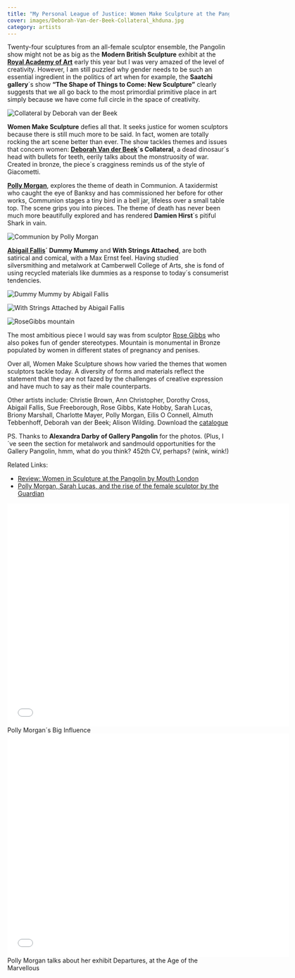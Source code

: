 ```yaml
---
title: "My Personal League of Justice: Women Make Sculpture at the Pangolin Gallery"
cover: images/Deborah-Van-der-Beek-Collateral_khduna.jpg
category: artists
---
```


Twenty-four sculptures from an all-female sculptor ensemble, the Pangolin show might not be as big as the **Modern British Sculpture** exhibit at the **[Royal Academy of Art](http://www.royalacademy.org.uk/ "Royal Academy of Art")** early this year but I was very amazed of the level of creativity. However, I am still puzzled why gender needs to be such an essential ingredient in the politics of art when for example, the **Saatchi gallery**´s show **“The Shape of Things to Come: New Sculpture”** clearly suggests that we all go back to the most primordial primitive place in art simply because we have come full circle in the space of creativity.

![](./images/Deborah-Van-der-Beek-Collateral_khduna.jpg "Collateral by Deborah van der Beek")

**Women Make Sculpture** defies all that. It seeks justice for women sculptors because there is still much more to be said. In fact, women are totally rocking the art scene better than ever. The show tackles themes and issues that concern women: **[Deborah Van der Beek](http://www.deborahvanderbeek.com/ "Deborah van der Beek")´s Collateral**, a dead dinosaur´s head with bullets for teeth, eerily talks about the monstruosity of war. Created in bronze, the piece´s cragginess reminds us of the style of Giacometti.

**[Polly Morgan](http://pollymorgan.co.uk/ "Polly Morgan")**, explores the theme of death in Communion. A taxidermist who caught the eye of Banksy and has commissioned her before for other works, Communion stages a tiny bird in a bell jar, lifeless over a small table top. The scene grips you into pieces. The theme of death has never been much more beautifully explored and has rendered **Damien Hirst**´s pitiful Shark in vain.

![](./images/pollymorgan_communion_vjao8x.jpg "Communion by Polly Morgan")

**[Abigail Fallis](http://www.curatedmag.com/news/tag/abigail-fallis/ "Abigail Fallis")´ Dummy Mummy** and **With Strings Attached**, are both satirical and comical, with a Max Ernst feel. Having studied silversmithing and metalwork at Camberwell College of Arts, she is fond of using recycled materials like dummies as a response to today´s consumerist tendencies.

![](./images/Abigailfallis_dummymummy_ihe8ua.jpg "Dummy Mummy by Abigail Fallis")

![](./images/Abigail-Fallis-With-Strings-Attached_czvrjb.jpg "With Strings Attached by Abigail Fallis")

![](./images/RoseGibbs_mountain_kfuoxh.jpg "RoseGibbs mountain")

The most ambitious piece I would say was from sculptor [Rose Gibbs](http://www.rosegibbs.com/ "Rose Gibbs") who also pokes fun of gender stereotypes. Mountain is monumental in Bronze populated by women in different states of pregnancy and penises.

Over all, Women Make Sculpture shows how varied the themes that women sculptors tackle today. A diversity of forms and materials reflect the statement that they are not fazed by the challenges of creative expression and have much to say as their male counterparts.

Other artists include: Christie Brown, Ann Christopher, Dorothy Cross, Abigail Fallis, Sue Freeborough, Rose Gibbs, Kate Hobby, Sarah Lucas, Briony Marshall, Charlotte Mayer, Polly Morgan, Eilis O Connell, Almuth Tebbenhoff, Deborah van der Beek; Alison Wilding. Download the [catalogue](http://www.gallery-pangolin.com/downloads/gallery-pangolin/catalogues/autumncat.pdf)

PS. Thanks to **Alexandra Darby of Gallery Pangolin** for the photos. (Plus, I´ve seen the section for metalwork and sandmould opportunities for the Gallery Pangolin, hmm, what do you think? 452th CV, perhaps? (wink, wink!)

Related Links:

- [Review: Women in Sculpture at the Pangolin by Mouth London](http://www.mouthlondon.com/arts/review-women-make-sculpture-at-pangolin/ "Mouth London")
- [Polly Morgan, Sarah Lucas, and the rise of the female sculptor by the Guardian](http://www.guardian.co.uk/artanddesign/2011/may/22/sarah-lucas-polly-morgan-female-sculptors?INTCMP=SRCH "The Guardian female sculptors")

<iframe allowfullscreen="" class="youtube-player" frameborder="0" height="505" src="//www.youtube.com/embed/AZGqji53Sbw?wmode=transparent&fs=1&hl=en&modestbranding=1&iv_load_policy=3&showsearch=0&rel=0&theme=dark" title="YouTube video player" type="text/html" width="640"></iframe>

<figcaption>Polly Morgan´s Big Influence</figcaption>

<iframe allowfullscreen="" class="youtube-player" frameborder="0" height="505" src="//www.youtube.com/embed/YX_D0qtWM-c?wmode=transparent&fs=1&hl=en&modestbranding=1&iv_load_policy=3&showsearch=0&rel=0&theme=dark&NR=1" title="YouTube video player" type="text/html" width="640"></iframe>

<figcaption>Polly Morgan talks about her exhibit Departures, at the Age of the Marvellous</figcaption>
